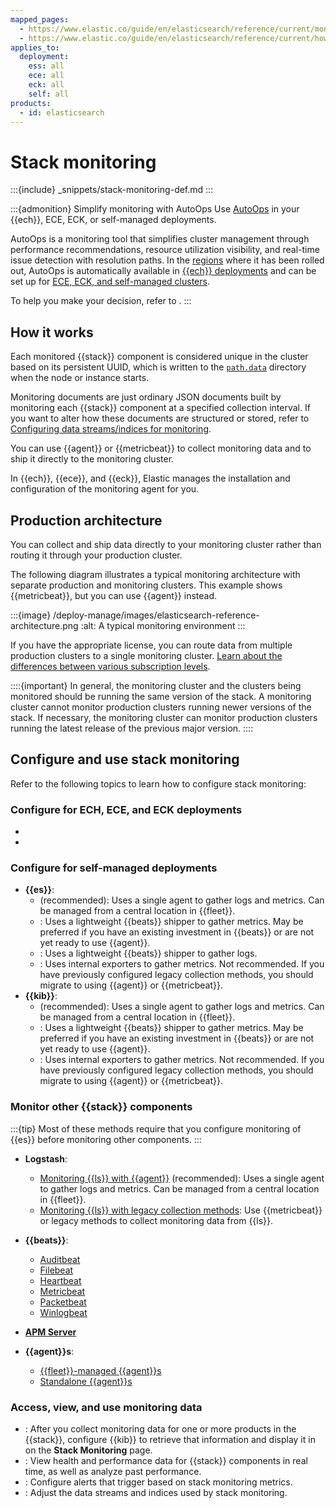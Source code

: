 ```yaml
---
mapped_pages:
  - https://www.elastic.co/guide/en/elasticsearch/reference/current/monitoring-overview.html
  - https://www.elastic.co/guide/en/elasticsearch/reference/current/how-monitoring-works.html
applies_to:
  deployment:
    ess: all
    ece: all
    eck: all
    self: all
products:
  - id: elasticsearch
---
```


# Stack monitoring

:::{include} _snippets/stack-monitoring-def.md
:::

:::{admonition} Simplify monitoring with AutoOps
Use [AutoOps](/deploy-manage/monitor/autoops.md) in your {{ech}}, ECE, ECK, or self-managed deployments. 

AutoOps is a monitoring tool that simplifies cluster management through performance recommendations, resource utilization visibility, and real-time issue detection with resolution paths. In the [regions](/deploy-manage/monitor/autoops/ec-autoops-regions.md) where it has been rolled out, AutoOps is automatically available in [{{ech}} deployments](/deploy-manage/monitor/autoops/ec-autoops-how-to-access.md) and can be set up for [ECE, ECK, and self-managed clusters](/deploy-manage/monitor/autoops/cc-autoops-as-cloud-connected.md).

To help you make your decision, refer to [](/deploy-manage/monitor/autoops-vs-stack-monitoring.md).
:::

## How it works

Each monitored {{stack}} component is considered unique in the cluster based on its persistent UUID, which is written to the [`path.data`](/deploy-manage/deploy/self-managed/important-settings-configuration.md#path-settings) directory when the node or instance starts.

Monitoring documents are just ordinary JSON documents built by monitoring each {{stack}} component at a specified collection interval. If you want to alter how these documents are structured or stored, refer to [Configuring data streams/indices for monitoring](/deploy-manage/monitor/monitoring-data/configuring-data-streamsindices-for-monitoring.md).

You can use {{agent}} or {{metricbeat}} to collect monitoring data and to ship it directly to the monitoring cluster.

In {{ech}}, {{ece}}, and {{eck}}, Elastic manages the installation and configuration of the monitoring agent for you.

## Production architecture

You can collect and ship data directly to your monitoring cluster rather than routing it through your production cluster.

The following diagram illustrates a typical monitoring architecture with separate production and monitoring clusters. This example shows {{metricbeat}}, but you can use {{agent}} instead.

:::{image} /deploy-manage/images/elasticsearch-reference-architecture.png
:alt: A typical monitoring environment
:::

If you have the appropriate license, you can route data from multiple production clusters to a single monitoring cluster. [Learn about the differences between various subscription levels](https://www.elastic.co/subscriptions).

::::{important}
In general, the monitoring cluster and the clusters being monitored should be running the same version of the stack. A monitoring cluster cannot monitor production clusters running newer versions of the stack. If necessary, the monitoring cluster can monitor production clusters running the latest release of the previous major version.
::::

## Configure and use stack monitoring

Refer to the following topics to learn how to configure stack monitoring:

### Configure for ECH, ECE, and ECK deployments

* [](/deploy-manage/monitor/stack-monitoring/ece-ech-stack-monitoring.md)
* [](/deploy-manage/monitor/stack-monitoring/eck-stack-monitoring.md)


### Configure for self-managed deployments

* **{{es}}**:
  * [](/deploy-manage/monitor/stack-monitoring/collecting-monitoring-data-with-elastic-agent.md) (recommended): Uses a single agent to gather logs and metrics. Can be managed from a central location in {{fleet}}.
  * [](/deploy-manage/monitor/stack-monitoring/collecting-monitoring-data-with-metricbeat.md): Uses a lightweight {{beats}} shipper to gather metrics. May be preferred if you have an existing investment in {{beats}} or are not yet ready to use {{agent}}.
  * [](/deploy-manage/monitor/stack-monitoring/collecting-log-data-with-filebeat.md): Uses a lightweight {{beats}} shipper to gather logs.
  * [](/deploy-manage/monitor/stack-monitoring/es-legacy-collection-methods.md): Uses internal exporters to gather metrics. Not recommended. If you have previously configured legacy collection methods, you should migrate to using {{agent}} or {{metricbeat}}.
* **{{kib}}**:
  * [](/deploy-manage/monitor/stack-monitoring/kibana-monitoring-elastic-agent.md) (recommended): Uses a single agent to gather logs and metrics. Can be managed from a central location in {{fleet}}.
  * [](/deploy-manage/monitor/stack-monitoring/kibana-monitoring-metricbeat.md): Uses a lightweight {{beats}} shipper to gather metrics. May be preferred if you have an existing investment in {{beats}} or are not yet ready to use {{agent}}.
  * [](/deploy-manage/monitor/stack-monitoring/kibana-monitoring-legacy.md): Uses internal exporters to gather metrics. Not recommended. If you have previously configured legacy collection methods, you should migrate to using {{agent}} or {{metricbeat}}.


### Monitor other {{stack}} components

:::{tip}
Most of these methods require that you configure monitoring of {{es}} before monitoring other components.
:::

* **Logstash**:
  * [Monitoring {{ls}} with {{agent}}](logstash://reference/monitoring-logstash-with-elastic-agent.md) (recommended): Uses a single agent to gather logs and metrics. Can be managed from a central location in {{fleet}}.
  * [Monitoring {{ls}} with legacy collection methods](logstash://reference/monitoring-logstash-legacy.md): Use {{metricbeat}} or legacy methods to collect monitoring data from {{ls}}.
* **{{beats}}**:

    * [Auditbeat](beats://reference/auditbeat/monitoring.md)
    * [Filebeat](beats://reference/filebeat/monitoring.md)
    * [Heartbeat](beats://reference/heartbeat/monitoring.md)
    * [Metricbeat](beats://reference/metricbeat/monitoring.md)
    * [Packetbeat](beats://reference/packetbeat/monitoring.md)
    * [Winlogbeat](beats://reference/winlogbeat/monitoring.md)

* [**APM Server**](/solutions/observability/apm/apm-server/monitor.md)

* **{{agent}}s**:
  * [{{fleet}}-managed {{agent}}s](/reference/fleet/monitor-elastic-agent.md)
  * [Standalone {{agent}}s](/reference/fleet/elastic-agent-monitoring-configuration.md)

### Access, view, and use monitoring data

* [](/deploy-manage/monitor/stack-monitoring/kibana-monitoring-data.md): After you collect monitoring data for one or more products in the {{stack}}, configure {{kib}} to retrieve that information and display it in on the **Stack Monitoring** page.
* [](/deploy-manage/monitor/monitoring-data/visualizing-monitoring-data.md): View health and performance data for {{stack}} components in real time, as well as analyze past performance.
* [](/deploy-manage/monitor/monitoring-data/configure-stack-monitoring-alerts.md): Configure alerts that trigger based on stack monitoring metrics.
* [](/deploy-manage/monitor/monitoring-data/configuring-data-streamsindices-for-monitoring.md): Adjust the data streams and indices used by stack monitoring.
